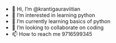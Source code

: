 - 👋 Hi, I’m @krantigauraviitian
- 👀 I’m interested in learning python
- 🌱 I’m currently learning basics of python
- 💞️ I’m looking to collaborate on coding
- 📫 How to reach me 9716599345

<!---
krantigauraviitian/krantigauraviitian is a ✨ special ✨ repository because its `README.md` (this file) appears on your GitHub profile.
You can click the Preview link to take a look at your changes.
--->
